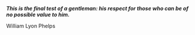 _**This is the final test of a gentleman: his respect for those who can be of no possible value to him.**_

William Lyon Phelps